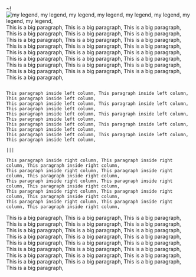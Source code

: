 
~!![my legend, my legend, my legend, my legend, my legend, my legend, my legend, my legend, ](http://blog.soulserv.net/content/images/2015/11/exit1.jpg)
This is a big paragraph, This is a big paragraph, This is a big paragraph, This is a big paragraph, This is a big paragraph, 
This is a big paragraph, This is a big paragraph, This is a big paragraph, This is a big paragraph, This is a big paragraph, 
This is a big paragraph, This is a big paragraph, This is a big paragraph, This is a big paragraph, This is a big paragraph, 
This is a big paragraph, This is a big paragraph, This is a big paragraph, This is a big paragraph, This is a big paragraph, 
This is a big paragraph, This is a big paragraph, This is a big paragraph, This is a big paragraph, This is a big paragraph, 

~~~

This paragraph inside left column, This paragraph inside left column, This paragraph inside left column,
This paragraph inside left column, This paragraph inside left column, This paragraph inside left column,
This paragraph inside left column, This paragraph inside left column, This paragraph inside left column,
This paragraph inside left column, This paragraph inside left column, This paragraph inside left column,
This paragraph inside left column, This paragraph inside left column, This paragraph inside left column,

|||

This paragraph inside right column, This paragraph inside right column, This paragraph inside right column,
This paragraph inside right column, This paragraph inside right column, This paragraph inside right column,
This paragraph inside right column, This paragraph inside right column, This paragraph inside right column,
This paragraph inside right column, This paragraph inside right column, This paragraph inside right column,
This paragraph inside right column, This paragraph inside right column, This paragraph inside right column,

~~~

This is a big paragraph, This is a big paragraph, This is a big paragraph, This is a big paragraph, This is a big paragraph, 
This is a big paragraph, This is a big paragraph, This is a big paragraph, This is a big paragraph, This is a big paragraph, 
This is a big paragraph, This is a big paragraph, This is a big paragraph, This is a big paragraph, This is a big paragraph, 
This is a big paragraph, This is a big paragraph, This is a big paragraph, This is a big paragraph, This is a big paragraph, 
This is a big paragraph, This is a big paragraph, This is a big paragraph, This is a big paragraph, This is a big paragraph, 

